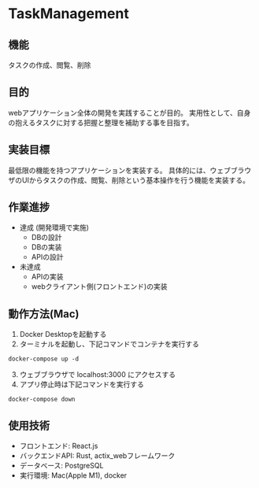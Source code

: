# TaskManagement
## 機能
タスクの作成、閲覧、削除

## 目的
webアプリケーション全体の開発を実践することが目的。
実用性として、自身の抱えるタスクに対する把握と整理を補助する事を目指す。

## 実装目標
最低限の機能を持つアプリケーションを実装する。
具体的には、ウェブブラウザのUIからタスクの作成、閲覧、削除という基本操作を行う機能を実装する。

## 作業進捗
- 達成 (開発環境で実施)
  - DBの設計
  - DBの実装
  - APIの設計
- 未達成
  - APIの実装
  - webクライアント側(フロントエンド)の実装

## 動作方法(Mac)
1. Docker Desktopを起動する
2. ターミナルを起動し、下記コマンドでコンテナを実行する
```
docker-compose up -d
```
3. ウェブブラウザで localhost:3000 にアクセスする
4. アプリ停止時は下記コマンドを実行する
```
docker-compose down
```
## 使用技術
- フロントエンド: React.js
- バックエンドAPI: Rust, actix_webフレームワーク
- データベース: PostgreSQL
- 実行環境: Mac(Apple M1), docker
